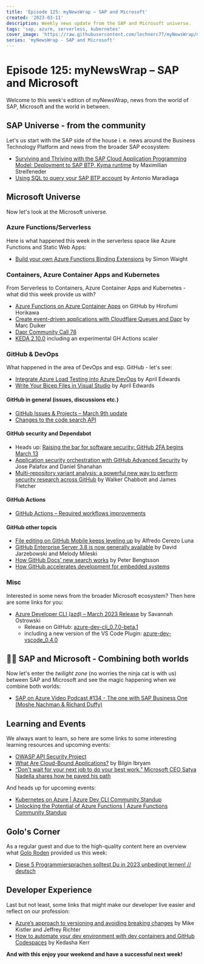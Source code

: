 ```yaml
---
title: 'Episode 125: myNewsWrap – SAP and Microsoft'
created: '2023-03-11'
description: Weekly news update from the SAP and Microsoft universe.
tags: 'sap, azure, serverless, kubernetes'
cover_image: 'https://raw.githubusercontent.com/lechnerc77/myNewsWrap/main/episodes/cover-images/episode125small.png'
series: 'myNewsWrap - SAP and Microsoft'
---
```


# Episode 125: myNewsWrap – SAP and Microsoft

Welcome to this week's edition of myNewsWrap, news from the world of SAP, Microsoft and the world in between.

## SAP Universe - from the community

Let's us start with the SAP side of the house i. e. news around the Business Technology Platform and news from the broader SAP ecosystem:

* [Surviving and Thriving with the SAP Cloud Application Programming Model: Deployment to SAP BTP, Kyma runtime](https://blogs.sap.com/2023/03/07/surviving-and-thriving-with-the-sap-cloud-application-programming-model-deployment-to-sap-btp-kyma-runtime/) by Maximilian Streifeneder
* [Using SQL to query your SAP BTP account](https://blogs.sap.com/2023/03/07/using-sql-to-query-your-sap-btp-account/) by Antonio Maradiaga

## Microsoft Universe

Now let's look at the Microsoft universe.

### Azure Functions/Serverless

Here is what happened this week in the serverless space like Azure Functions and Static Web Apps:

* [Build your own Azure Functions Binding Extensions](https://blog.siliconvalve.com/2023/02/20/build-your-own-azure-functions-binding-extensions/) by Simon Waight

### Containers, Azure Container Apps and Kubernetes

From Serverless to Containers, Azure Container Apps and Kubernetes - what did this week provide us with?

* [Azure Functions on Azure Container Apps](https://github.com/horihiro/functions-on-azure-containerapp) on GitHub by Hirofumi Horikawa
* [Create event-driven applications with Cloudflare Queues and Dapr](https://www.diagrid.io/blog/dapr-cloudflare-queues) by Marc Duiker
* [Dapr Community Call 78](https://youtu.be/pPiEimRTwJ8)
* [KEDA 2.10.0](https://github.com/kedacore/keda/releases/tag/v2.10.0) including an experimental GH Actions scaler

### GitHub & DevOps

What happened in the area of DevOps and esp. GitHub - let's see:

* [Integrate Azure Load Testing into Azure DevOps](https://devblogs.microsoft.com/devops/integrate-azure-load-testing-into-azure-devops/) by April Edwards
* [Write Your Bicep Files in Visual Studio](https://devblogs.microsoft.com/devops/write-your-bicep-files-in-visual-studio/) by April Edwards

#### GitHub in general (issues, discussions etc.)

* [GitHub Issues & Projects – March 9th update](https://github.blog/changelog/2023-03-09-github-issues-projects-march-9th-update/)
* [Changes to the code search API](https://github.blog/changelog/2023-03-10-changes-to-the-code-search-api/)

#### GitHub security and Dependabot

* Heads up: [Raising the bar for software security: GitHub 2FA begins March 13](https://github.blog/2023-03-09-raising-the-bar-for-software-security-github-2fa-begins-march-13/)
* [Application security orchestration with GitHub Advanced Security](https://github.blog/2023-03-08-application-security-orchestration-with-github-advanced-security/) by Jose Palafox and Daniel Shanahan
* [Multi-repository variant analysis: a powerful new way to perform security research across GitHub](https://github.blog/2023-03-09-multi-repository-variant-analysis-a-powerful-new-way-to-perform-security-research-across-github/) by Walker Chabbott and James Fletcher

#### GitHub Actions

* [GitHub Actions – Required workflows improvements](https://github.blog/changelog/2023-03-10-github-actions-required-workflows-improvements/)

#### GitHub other topcis

* [File editing on GitHub Mobile keeps leveling up](https://github.blog/2023-03-07-file-editing-on-github-mobile-keeps-leveling-up/) by Alfredo Cerezo Luna
* [GitHub Enterprise Server 3.8 is now generally available](https://github.blog/2023-03-07-github-enterprise-server-3-8-is-now-generally-available/) by David Jarzebowski and Melody Mileski
* [How GitHub Docs’ new search works](https://github.blog/2023-03-09-how-github-docs-new-search-works/) by Peter Bengtsson
* [How GitHub accelerates development for embedded systems](https://github.blog/2023-03-09-how-github-accelerates-development-for-embedded-systems/)

### Misc

Interested in some news from the broader Microsoft ecosystem? Then here are some links for you:

* [Azure Developer CLI (azd) – March 2023 Release](https://devblogs.microsoft.com/azure-sdk/azure-developer-cli-azd-march-2023-release/) by Savannah Ostrowski
  * Release on GitHub: [azure-dev-cli_0.7.0-beta.1](https://github.com/Azure/azure-dev/releases/tag/azure-dev-cli_0.7.0-beta.1)
  * including a new version of the VS Code Plugin: [azure-dev-vscode_0.4.0](https://github.com/Azure/azure-dev/releases/tag/azure-dev-vscode_0.4.0)

## 🐱‍👤 SAP and Microsoft - Combining both worlds

Now let's enter the _twilight zone_ (no worries the ninja cat is with us) between SAP and Microsoft and see the magic happening when we combine both worlds:

* [SAP on Azure Video Podcast #134 - The one with SAP Business One (Moshe Nachman & Richard Duffy)](https://youtu.be/0sjKq8vpwCY)

## Learning and Events

We always want to learn, so here are some links to some interesting learning resources and upcoming events:

* [OWASP API Security Project](https://owasp.org/www-project-api-security/announcements/2023/02/api-top10-2023rc.html)
* [What Are Cloud-Bound Applications?](https://www.infoq.com/articles/cloud-bound-applications/) by Bilgin Ibryam
* [“Don't wait for your next job to do your best work.” Microsoft CEO Satya Nadella shares how he paved his path](https://www.linkedin.com/pulse/dont-wait-your-next-job-do-best-work-microsoft-ceo-satya-roslansky/)

And heads up for upcoming events:

* [Kubernetes on Azure | Azure Dev CLI Community Standup](https://www.youtube.com/live/lXuUpoQ9kpQ?feature=share)
* [Unlocking the Potential of Azure Functions | Azure Functions Community Standup](https://www.youtube.com/live/e6XMEBLDXOk?feature=share)

## Golo's Corner

As a regular guest and due to the high-quality content here an overview what [Golo Roden](https://twitter.com/goloroden) provided us this week:

* [Diese 5 Programmiersprachen solltest Du in 2023 unbedingt lernen! // deutsch](https://youtu.be/iQ92ZKg48Aw)

## Developer Experience

Last but not least, some links that might make our developer live easier and reflect on our profession:

* [Azure’s approach to versioning and avoiding breaking changes](https://devblogs.microsoft.com/azure-sdk/azure-approach-to-versioning-and-avoiding-breaking-changes/) by Mike Kistler and Jeffrey Richter
* [How to automate your dev environment with dev containers and GitHub Codespaces](https://github.blog/2023-03-06-how-to-automate-your-dev-environment-with-dev-containers-and-github-codespaces/) by Kedasha Kerr

**And with this enjoy your weekend and have a successful next week!**
